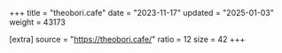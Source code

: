 +++
title = "theobori.cafe"
date = "2023-11-17"
updated = "2025-01-03"
weight = 43173

[extra]
source = "https://theobori.cafe/"
ratio = 12
size = 42
+++
